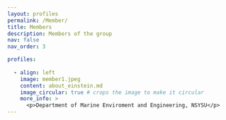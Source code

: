 ```yaml
---
layout: profiles
permalink: /Member/
title: Members
description: Members of the group
nav: false
nav_order: 3

profiles:
 
  - align: left
    image: member1.jpeg
    content: about_einstein.md
    image_circular: true # crops the image to make it circular
    more_info: >
      <p>Department of Marine Enviroment and Engineering, NSYSU</p>
---
```

